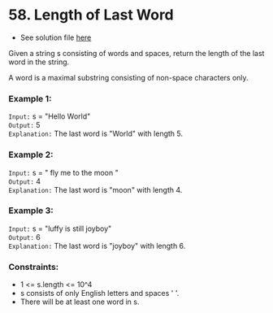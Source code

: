 # 58. Length of Last Word

- See solution file [here](./solution.cpp)

Given a string s consisting of words and spaces, return the length of the last word in
the string.

A word is a maximal substring consisting of non-space characters only.

### Example 1:

`Input:` s = "Hello World"  
`Output:` 5  
`Explanation:` The last word is "World" with length 5.  

### Example 2:

`Input:` s = "   fly me   to   the moon  "  
`Output:` 4  
`Explanation:` The last word is "moon" with length 4.  

### Example 3:

`Input:` s = "luffy is still joyboy"  
`Output:` 6  
`Explanation:` The last word is "joyboy" with length 6.  

### Constraints:

- 1 <= s.length <= 10^4
- s consists of only English letters and spaces ' '.
- There will be at least one word in s.